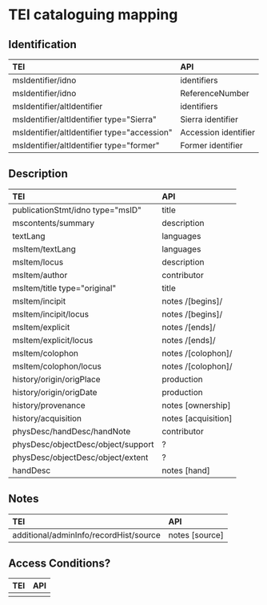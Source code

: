 # TEI cataloguing mapping

## Identification

| TEI | API |
| :--- | :--- |
| msIdentifier/idno | identifiers |
| msIdentifier/idno | ReferenceNumber |
| msIdentifier/altIdentifier | identifiers |
| msIdentifier/altIdentifier type="Sierra" | Sierra identifier |
| msIdentifier/altIdentifier type="accession" | Accession identifier |
| msIdentifier/altIdentifier type="former" | Former identifier |

## Description

| TEI | API |
| :--- | :--- |
| publicationStmt/idno type="msID" | title |
| mscontents/summary | description |
| textLang | languages |
| msItem/textLang | languages |
| msItem/locus | description |
| msItem/author | contributor |
| msItem/title type="original" | title |
| msItem/incipit | notes /[begins]/ |
| msItem/incipit/locus | notes /[begins]/ |
| msItem/explicit | notes /[ends]/ |
| msItem/explicit/locus | notes /[ends]/ |
| msItem/colophon | notes /[colophon]/ |
| msItem/colophon/locus | notes /[colophon]/ |
| history/origin/origPlace | production |
| history/origin/origDate | production |
| history/provenance | notes \[ownership\] |
| history/acquisition | notes \[acquisition\] |
| physDesc/handDesc/handNote | contributor |
| physDesc/objectDesc/object/support | ? |
| physDesc/objectDesc/object/extent | ? |
| handDesc | notes \[hand\] |


## Notes

| TEI | API |
| :--- | :--- |
| additional/adminInfo/recordHist/source | notes \[source\] |

## Access Conditions?

| TEI | API |
| :--- | :--- |
|  |  |


